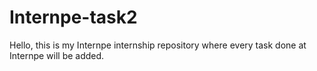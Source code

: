 # Internpe-task2
Hello, this is my Internpe internship repository where every task done at Internpe will be added. 
